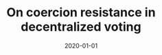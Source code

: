 ---
title: "On coercion resistance in decentralized voting"
collection: publications
category: conferences
permalink: /publication/2020-01-01-On-coercion-resistance-in-decentralized-voting
date: 2020-01-01
venue: 'In the proceedings of 1st International Workshop on Foundations of Consensus and Distributed Ledgers, FOCODILE 2020'
citation: ' Pourandokht Behrouz,  Panagiotis Grontas,  Marianna Spyrakou, &quot;On coercion resistance in decentralized voting.&quot; In the proceedings of 1st International Workshop on Foundations of Consensus and Distributed Ledgers, FOCODILE 2020, 2020.'
---